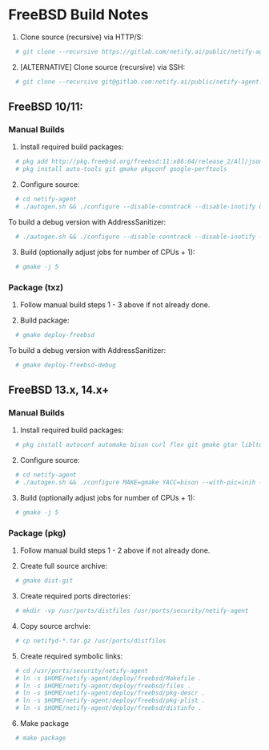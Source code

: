 # FreeBSD Build Notes

1. Clone source (recursive) via HTTP/S:
```sh
  # git clone --recursive https://gitlab.com/netify.ai/public/netify-agent.git
```

2. [ALTERNATIVE] Clone source (recursive) via SSH:

```sh
  # git clone --recursive git@gitlab.com:netify.ai/public/netify-agent.git
```

## FreeBSD 10/11:

### Manual Builds

1. Install required build packages:
```sh
  # pkg add http://pkg.freebsd.org/freebsd:11:x86:64/release_2/All/json-c-0.13.txz
  # pkg install auto-tools git gmake pkgconf google-perftools
```
2. Configure source:

```sh
  # cd netify-agent
  # ./autogen.sh && ./configure --disable-conntrack --disable-inotify CC=clang CXX=clang++ MAKE=gmake
```
To build a debug version with AddressSanitizer:
```sh
  # ./autogen.sh && ./configure --disable-conntrack --disable-inotify --disable-libtcmalloc CC=clang CXX=clang++ CFLAGS='-O1 -fsanitize=address -fno-omit-frame-pointer' CXXFLAGS='-O1 -fsanitize=address -fno-omit-frame-pointer' MAKE=gmake
```
3. Build (optionally adjust jobs for number of CPUs + 1):
```sh
  # gmake -j 5
```

### Package (txz)

1. Follow manual build steps 1 - 3 above if not already done.

2. Build package:
```sh
  # gmake deploy-freebsd
```
To build a debug version with AddressSanitizer:
```sh
  # gmake deploy-freebsd-debug
```

## FreeBSD 13.x, 14.x+

### Manual Builds

1. Install required build packages:
```sh
  # pkg install autoconf automake bison curl flex git gmake gtar libltdl libpcap libtool pkgconf
```

2. Configure source:

```sh
  # cd netify-agent
  # ./autogen.sh && ./configure MAKE=gmake YACC=bison --with-pic=inih --disable-libtcmalloc
```

3. Build (optionally adjust jobs for number of CPUs + 1):
```sh
  # gmake -j 5
```

### Package (pkg)

1. Follow manual build steps 1 - 2 above if not already done.

2. Create full source archive:
```sh
  # gmake dist-git
```

3. Create required ports directories:
```sh
  # mkdir -vp /usr/ports/distfiles /usr/ports/security/netify-agent
```

4. Copy source archvie:
```sh
  # cp netifyd-*.tar.gz /usr/ports/distfiles
```

5. Create required symbolic links:
```sh
  # cd /usr/ports/security/netify-agent
  # ln -s $HOME/netify-agent/deploy/freebsd/Makefile .
  # ln -s $HOME/netify-agent/deploy/freebsd/files .
  # ln -s $HOME/netify-agent/deploy/freebsd/pkg-descr .
  # ln -s $HOME/netify-agent/deploy/freebsd/pkg-plist .
  # ln -s $HOME/netify-agent/deploy/freebsd/distinfo .
```

6. Make package
```sh
  # make package
```
